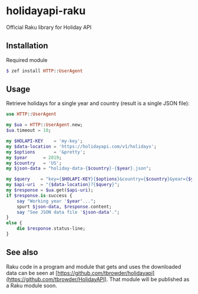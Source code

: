 # holidayapi-raku
Official Raku library for Holiday API

## Installation

Required module

```raku
$ zef install HTTP::UserAgent
```

## Usage

Retrieve holidays for a single year and country (result is a single
JSON file):


```raku
use HTTP::UserAgent

my $ua = HTTP::UserAgent.new;
$ua.timeout = 10;

my $HOLAPI-KEY    = 'my-key';
my $data-location = 'https://holidayapi.com/v1/holidays';
my $options       = '&pretty';
my $year      = 2019;
my $country   = 'US';
my $json-data = "holiday-data-{$country}-{$year}.json";

my $query    = "key={$HOLAPI-KEY}{$options}&country={$country}&year={$year}";
my $api-uri  = "{$data-location}?{$query}";
my $response = $ua.get($api-uri);
if $response.is-success {
    say "Working year '$year'...";
    spurt $json-data, $response.content;
    say "See JSON data file '$json-data'.";
}
else {
    die $response.status-line;
}
```

## See also

Raku code in a program and module that gets and uses the downloaded data can be seen at
[https://github.com/tbrowder/holidayapi](https://github.com/tbrowder/HolidayAPI).
That module will be published as a Raku module soon.

